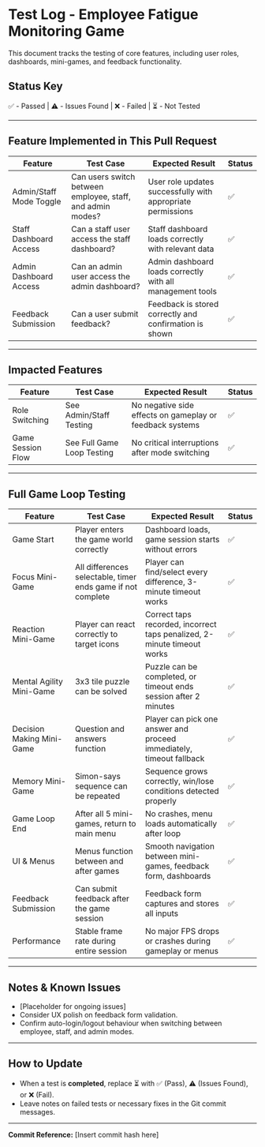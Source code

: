 # Test Log - Employee Fatigue Monitoring Game

This document tracks the testing of core features, including user roles, dashboards, mini-games, and feedback functionality.

## Status Key
✅ - Passed | ⚠️ - Issues Found | ❌ - Failed | ⏳ - Not Tested

---

## Feature Implemented in This Pull Request
| Feature | Test Case | Expected Result | Status |
|---------|-----------|-----------------|--------|
| Admin/Staff Mode Toggle | Can users switch between employee, staff, and admin modes? | User role updates successfully with appropriate permissions | ✅ |
| Staff Dashboard Access | Can a staff user access the staff dashboard? | Staff dashboard loads correctly with relevant data | ✅ |
| Admin Dashboard Access | Can an admin user access the admin dashboard? | Admin dashboard loads correctly with all management tools | ✅ |
| Feedback Submission | Can a user submit feedback? | Feedback is stored correctly and confirmation is shown | ✅ |


---

## Impacted Features
| Feature | Test Case | Expected Result | Status |
|---------|-----------|-----------------|--------|
| Role Switching | See Admin/Staff Testing | No negative side effects on gameplay or feedback systems | ✅ |
| Game Session Flow | See Full Game Loop Testing | No critical interruptions after mode switching | ✅ |

---

## Full Game Loop Testing
| Feature | Test Case | Expected Result | Status |
|---------|-----------|-----------------|--------|
| Game Start | Player enters the game world correctly | Dashboard loads, game session starts without errors | ✅ |
| Focus Mini-Game | All differences selectable, timer ends game if not complete | Player can find/select every difference, 3-minute timeout works | ✅ |
| Reaction Mini-Game | Player can react correctly to target icons | Correct taps recorded, incorrect taps penalized, 2-minute timeout works | ✅ |
| Mental Agility Mini-Game | 3x3 tile puzzle can be solved | Puzzle can be completed, or timeout ends session after 2 minutes | ✅ |
| Decision Making Mini-Game | Question and answers function | Player can pick one answer and proceed immediately, timeout fallback | ✅ |
| Memory Mini-Game | Simon-says sequence can be repeated | Sequence grows correctly, win/lose conditions detected properly | ✅ |
| Game Loop End | After all 5 mini-games, return to main menu | No crashes, menu loads automatically after loop | ✅ |
| UI & Menus | Menus function between and after games | Smooth navigation between mini-games, feedback form, dashboards | ✅ |
| Feedback Submission | Can submit feedback after the game session | Feedback form captures and stores all inputs | ✅ |
| Performance | Stable frame rate during entire session | No major FPS drops or crashes during gameplay or menus | ✅ |

---

## Notes & Known Issues
- [Placeholder for ongoing issues]
- Consider UX polish on feedback form validation.
- Confirm auto-login/logout behaviour when switching between employee, staff, and admin modes.

---

## How to Update
- When a test is **completed**, replace ⏳ with ✅ (Pass), ⚠️ (Issues Found), or ❌ (Fail).
- Leave notes on failed tests or necessary fixes in the Git commit messages.

---

**Commit Reference:** [Insert commit hash here]
